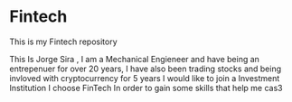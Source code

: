# Fintech
This is my Fintech repository

This Is Jorge Sira , I am a Mechanical Engieneer and have being an entrepenuer for over 20 years, I have also been trading stocks and being invloved with cryptocurrency for 5 years
I would like to join a Investment Institution
I choose FinTech In order to gain some skills that help me cas3

